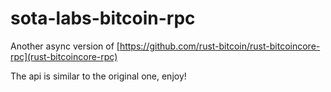 # sota-labs-bitcoin-rpc

Another async version of [https://github.com/rust-bitcoin/rust-bitcoincore-rpc](rust-bitcoincore-rpc)

The api is similar to the original one, enjoy!
